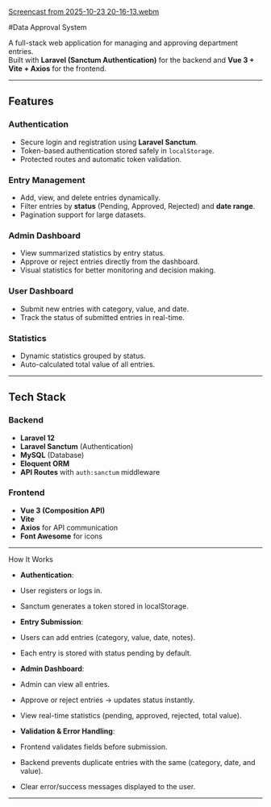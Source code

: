 
[Screencast from 2025-10-23 20-16-13.webm](https://github.com/user-attachments/assets/278be92c-73ca-4763-a3db-f01172c90b2f)
 
#Data Approval System

A full-stack web application for managing and approving department entries.  
Built with **Laravel (Sanctum Authentication)** for the backend and **Vue 3 + Vite + Axios** for the frontend.

---

##  Features

### Authentication
- Secure login and registration using **Laravel Sanctum**.
- Token-based authentication stored safely in `localStorage`.
- Protected routes and automatic token validation.

### Entry Management
- Add, view, and delete entries dynamically.
- Filter entries by **status** (Pending, Approved, Rejected) and **date range**.
- Pagination support for large datasets.

### Admin Dashboard
- View summarized statistics by entry status.
- Approve or reject entries directly from the dashboard.
- Visual statistics for better monitoring and decision making.

### User Dashboard
- Submit new entries with category, value, and date.
- Track the status of submitted entries in real-time.

### Statistics
- Dynamic statistics grouped by status.
- Auto-calculated total value of all entries.

---

##  Tech Stack

### Backend
- **Laravel 12**
- **Laravel Sanctum** (Authentication)
- **MySQL** (Database)
- **Eloquent ORM**
- **API Routes** with `auth:sanctum` middleware

### Frontend
- **Vue 3 (Composition API)**
- **Vite**
- **Axios** for API communication
- **Font Awesome** for icons

---

How It Works

- **Authentication**:

- User registers or logs in.

- Sanctum generates a token stored in localStorage.

- **Entry Submission**:

- Users can add entries (category, value, date, notes).

- Each entry is stored with status pending by default.

- **Admin Dashboard**:

- Admin can view all entries.

- Approve or reject entries → updates status instantly.

- View real-time statistics (pending, approved, rejected, total value).

- **Validation & Error Handling**:

- Frontend validates fields before submission.

- Backend prevents duplicate entries with the same (category, date, and value).

- Clear error/success messages displayed to the user.

---
